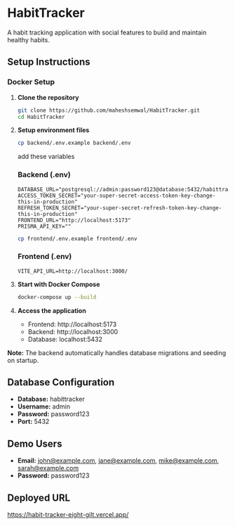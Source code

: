# HabitTracker

A habit tracking application with social features to build and maintain healthy habits.

## Setup Instructions
### Docker Setup

1. **Clone the repository**
   ```bash
   git clone https://github.com/maheshsemwal/HabitTracker.git
   cd HabitTracker
   ```

2. **Setup environment files**
   ```bash
   cp backend/.env.example backend/.env
   ```
   add these variables
    ### Backend (.env)
    ```
    DATABASE_URL="postgresql://admin:password123@database:5432/habittracker"
    ACCESS_TOKEN_SECRET="your-super-secret-access-token-key-change-this-in-production"
    REFRESH_TOKEN_SECRET="your-super-secret-refresh-token-key-change-this-in-production"
    FRONTEND_URL="http://localhost:5173"
    PRISMA_API_KEY=""
    ```
    ```bash
    cp frontend/.env.example frontend/.env
    ```
    ### Frontend (.env)
    ```
    VITE_API_URL=http://localhost:3000/
    ```


3. **Start with Docker Compose**
   ```bash
   docker-compose up --build
   ```

4. **Access the application**
   - Frontend: http://localhost:5173
   - Backend: http://localhost:3000
   - Database: localhost:5432

**Note:** The backend automatically handles database migrations and seeding on startup.

## Database Configuration

- **Database:** habittracker
- **Username:** admin
- **Password:** password123
- **Port:** 5432

## Demo Users

- **Email:** john@example.com, jane@example.com, mike@example.com, sarah@example.com
- **Password:** password123

## Deployed URL
https://habit-tracker-eight-gilt.vercel.app/